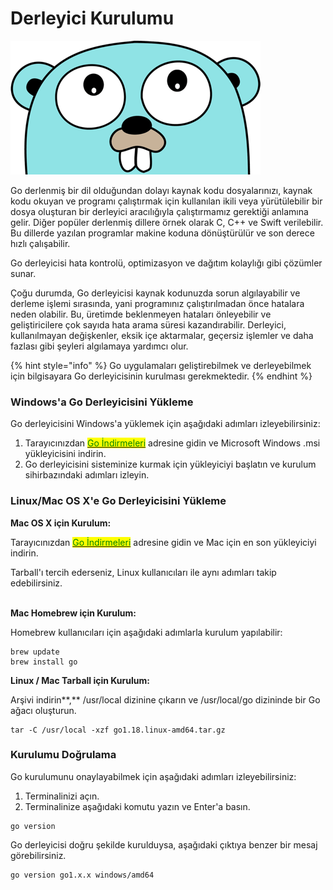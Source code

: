 # Derleyici Kurulumu

![](<../.gitbook/assets/image (7).png>)

Go derlenmiş bir dil olduğundan dolayı kaynak kodu dosyalarınızı, kaynak kodu okuyan ve programı çalıştırmak için kullanılan ikili veya yürütülebilir bir dosya oluşturan bir derleyici aracılığıyla çalıştırmamız gerektiği anlamına gelir. Diğer popüler derlenmiş dillere örnek olarak C, C++ ve Swift verilebilir. Bu dillerde yazılan programlar makine koduna dönüştürülür ve son derece hızlı çalışabilir.

Go derleyicisi hata kontrolü, optimizasyon ve dağıtım kolaylığı gibi çözümler sunar.

Çoğu durumda, Go derleyicisi kaynak kodunuzda sorun algılayabilir ve derleme işlemi sırasında, yani programınız çalıştırılmadan önce hatalara neden olabilir. Bu, üretimde beklenmeyen hataları önleyebilir ve geliştiricilere çok sayıda hata arama süresi kazandırabilir. Derleyici, kullanılmayan değişkenler, eksik içe aktarmalar, geçersiz işlemler ve daha fazlası gibi şeyleri algılamaya yardımcı olur.

{% hint style="info" %}
Go uygulamaları geliştirebilmek ve derleyebilmek için bilgisayara Go derleyicisinin kurulması gerekmektedir.
{% endhint %}

### Windows'a Go Derleyicisini Yükleme

Go derleyicisini Windows'a yüklemek için aşağıdaki adımları izleyebilirsiniz:

1. Tarayıcınızdan [<mark style="color:green;">Go İndirmeleri</mark>](https://go.dev/dl/) adresine gidin ve Microsoft Windows .msi yükleyicisini indirin.
2. Go derleyicisini sisteminize kurmak için yükleyiciyi başlatın ve kurulum sihirbazındaki adımları izleyin.

### Linux/Mac OS X'e Go Derleyicisini Yükleme

**Mac OS X için Kurulum:**

Tarayıcınızdan [<mark style="color:green;">Go İndirmeleri</mark>](https://go.dev/dl/) adresine gidin ve Mac için en son yükleyiciyi indirin.

Tarball'ı tercih ederseniz, Linux kullanıcıları ile aynı adımları takip edebilirsiniz.

\
**Mac Homebrew için Kurulum:**

Homebrew kullanıcıları için aşağıdaki adımlarla kurulum yapılabilir:

```
brew update
brew install go
```

**Linux / Mac Tarball için Kurulum:**

Arşivi indirin**,** /usr/local dizinine çıkarın ve /usr/local/go dizininde bir Go ağacı oluşturun.

```
tar -C /usr/local -xzf go1.18.linux-amd64.tar.gz
```

### Kurulumu Doğrulama

Go kurulumunu onaylayabilmek için aşağıdaki adımları izleyebilirsiniz:

1. Terminalinizi açın.
2. Terminalinize aşağıdaki komutu yazın ve Enter'a basın.

```
go version
```

Go derleyicisi doğru şekilde kurulduysa, aşağıdaki çıktıya benzer bir mesaj görebilirsiniz.

```
go version go1.x.x windows/amd64
```

### &#x20;

